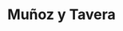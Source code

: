 ---
title: "Muñoz y Tavera"
url: /simacota-barrio-santa-barbara/munoz-y-tavera/
shop: Lebensmittel
---